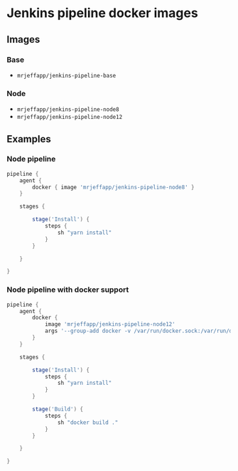# Jenkins pipeline docker images

## Images

### Base
- `mrjeffapp/jenkins-pipeline-base`

### Node
- `mrjeffapp/jenkins-pipeline-node8`
- `mrjeffapp/jenkins-pipeline-node12`
 
## Examples
### Node pipeline
```groovy
pipeline {
    agent {
        docker { image 'mrjeffapp/jenkins-pipeline-node8' }
    }

    stages {

        stage('Install') {
            steps {
                sh "yarn install"
            }
        }

    }

}
```

### Node pipeline with docker support
```groovy
pipeline {
    agent {
        docker {
            image 'mrjeffapp/jenkins-pipeline-node12'
            args '--group-add docker -v /var/run/docker.sock:/var/run/docker.sock'
        }
    }

    stages {

        stage('Install') {
            steps {
                sh "yarn install"
            }
        }

        stage('Build') {
            steps {
                sh "docker build ."
            }
        }

    }

}
```
